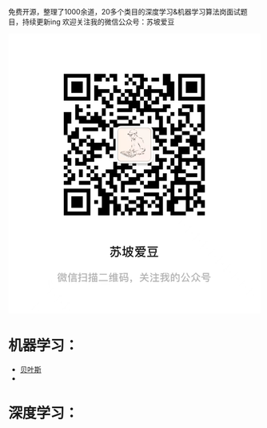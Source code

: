 免费开源，整理了1000余道，20多个类目的深度学习&机器学习算法岗面试题目，持续更新ing
欢迎关注我的微信公众号：苏坡爱豆

![Untitled](readme%20md%2059479e695dc044bd8bf6ce7f3942924b/Untitled.png)

# 机器学习：

- [贝叶斯]([https://github.com/zixian2021/AI-interview-cards/blob/main/机器学习/Bayes.md](https://github.com/zixian2021/AI-interview-cards/blob/main/%E6%9C%BA%E5%99%A8%E5%AD%A6%E4%B9%A0/Bayes.md))
- 

# 深度学习：
